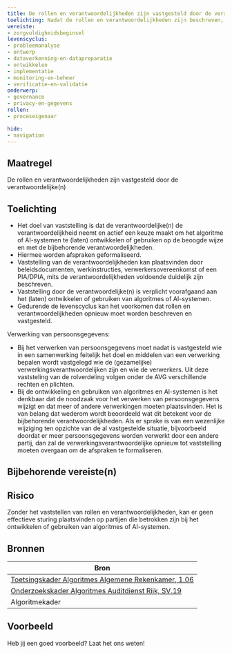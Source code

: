 ```yaml
---
title: De rollen en verantwoordelijkheden zijn vastgesteld door de verantwoordelijke(n)
toelichting: Nadat de rollen en verantwoordelijkheden zijn beschreven, zullen deze moeten worden vastgesteld door de verantwoordelijke(n).  
vereiste:
- zorgvuldigheidsbeginsel
levenscyclus:
- probleemanalyse
- ontwerp
- dataverkenning-en-datapreparatie
- ontwikkelen
- implementatie
- monitoring-en-beheer
- verificatie-en-validatie
onderwerp:
- governance
- privacy-en-gegevens
rollen:
- proceseigenaar

hide:
- navigation
---
```


<!-- tags -->

## Maatregel

De rollen en verantwoordelijkheden zijn vastgesteld door de verantwoordelijke(n)  

## Toelichting

- Het doel van vaststelling is dat de verantwoordelijke(n) de verantwoordelijkheid neemt en actief een keuze maakt om het algoritme of AI-systemen te (laten) ontwikkelen of gebruiken op de beoogde wijze en met de bijbehorende verantwoordelijkheden.
- Hiermee worden afspraken geformaliseerd. 
- Vaststelling van de verantwoordelijkheden kan plaatsvinden door beleidsdocumenten, werkinstructies, verwerkersovereenkomst of een PIA/DPIA, mits de verantwoordelijkheden voldoende duidelijk zijn beschreven.
- Vaststelling door de verantwoordelijke(n) is verplicht voorafgaand aan het (laten) ontwikkelen of gebruiken van algoritmes of AI-systemen.
- Gedurende de levenscyclus kan het voorkomen dat rollen en verantwoordelijkheden opnieuw moet worden beschreven en vastgesteld.

Verwerking van persoonsgegevens:
- Bij het verwerken van persoonsgegevens moet nadat is vastgesteld wie in een samenwerking feitelijk het doel en middelen van een verwerking bepalen wordt vastgelegd wie de (gezamelijke) verwerkingsverantwoordelijken zijn en wie de verwerkers. Uit deze vaststeling van de rolverdeling volgen onder de AVG verschillende rechten en plichten.
- Bij de ontwikkeling en gebruiken van algoritmes en AI-systemen is het denkbaar dat de noodzaak voor het verwerken van persoonsgegevens wijzigt en dat meer of andere verwerkingen moeten plaatsvinden. Het is van belang dat wederom wordt beoordeeld wat dit betekent voor de bijbehorende verantwoordelijkheden. Als er sprake is van een wezenlijke wijziging ten opzichte van de al vastgestelde situatie, bijvoorbeeld doordat er meer persoonsgegevens worden verwerkt door een andere partij, dan zal de verwerkingsverantwoordelijke opnieuw tot vaststelling moeten overgaan om de afspraken te formaliseren.

## Bijbehorende vereiste(n)

<!-- list_vereisten_on_maatregelen_page -->

## Risico
Zonder het vaststellen van rollen en verantwoordelijkheden, kan er geen effectieve sturing plaatsvinden op partijen die betrokken zijn bij het ontwikkelen of gebruiken van algoritmes of AI-systemen.


## Bronnen
| Bron                                                                                                                                                                     |
|--------------------------------------------------------------------------------------------------------------------------------------------------------------------------|
| [Toetsingskader Algoritmes Algemene Rekenkamer, 1.06](https://www.rekenkamer.nl/onderwerpen/algoritmes/documenten/publicaties/2024/05/15/het-toetsingskader-aan-de-slag) |
| [Onderzoekskader Algoritmes Auditdienst Rijk, SV.19](https://www.rijksoverheid.nl/documenten/rapporten/2023/07/11/onderzoekskader-algoritmes-adr-2023)                    |
| Algoritmekader | 

## Voorbeeld

Heb jij een goed voorbeeld? Laat het ons weten!
